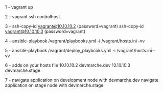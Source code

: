 1 - vagrant up

2 - vagrant ssh controlhost

3 - ssh-copy-id vagrant@10.10.10.2 (password=vagrant)
    ssh-copy-id vagrant@10.10.10.3 (password=vagrant)

4 - ansible-playbook /vagrant/playbooks.yml -i /vagrant/hosts.ini -vv

5 - ansible-playbook /vagrant/deploy_playbooks.yml -i /vagrant/hosts.ini -vv

6 - adds on your hosts file
    10.10.10.2      devmarche.dev
    10.10.10.3      devmarche.stage

7 - navigate application on development node with devmarche.dev
    navigate application on stage node with devmarche.stage
